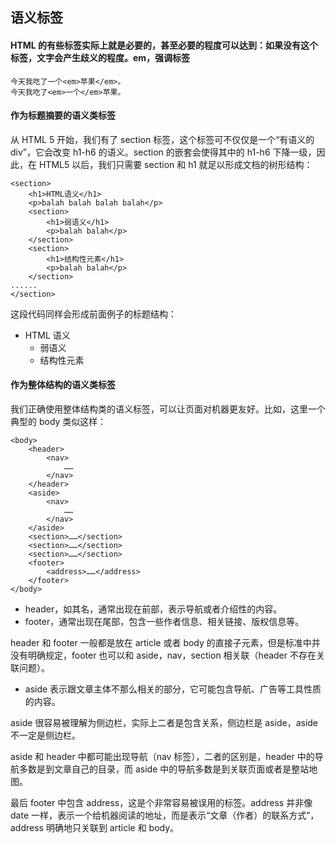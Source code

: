 ## 语义标签
#### HTML 的有些标签实际上就是必要的，甚至必要的程度可以达到：如果没有这个标签，文字会产生歧义的程度。em，强调标签
```
今天我吃了一个<em>苹果</em>。
今天我吃了<em>一个</em>苹果。
```

#### 作为标题摘要的语义类标签
从 HTML 5 开始，我们有了 section 标签，这个标签可不仅仅是一个“有语义的 div”，它会改变 h1-h6 的语义。section 的嵌套会使得其中的 h1-h6 下降一级，因此，在 HTML5 以后，我们只需要 section 和 h1 就足以形成文档的树形结构：
```
<section>
    <h1>HTML语义</h1>
    <p>balah balah balah balah</p>
    <section>
        <h1>弱语义</h1>
        <p>balah balah</p>
    </section>
    <section>
        <h1>结构性元素</h1>
        <p>balah balah</p> 
    </section>
......
</section>
```
这段代码同样会形成前面例子的标题结构：
- HTML 语义
  - 弱语义
  - 结构性元素

#### 作为整体结构的语义类标签
我们正确使用整体结构类的语义标签，可以让页面对机器更友好。比如，这里一个典型的 body 类似这样：
```
<body>
    <header>
        <nav>
            ……
        </nav>
    </header>
    <aside>
        <nav>
            ……
        </nav>
    </aside>
    <section>……</section>
    <section>……</section>
    <section>……</section>
    <footer>
        <address>……</address>
    </footer>
</body>
```

- header，如其名，通常出现在前部，表示导航或者介绍性的内容。
- footer，通常出现在尾部，包含一些作者信息、相关链接、版权信息等。

header 和 footer 一般都是放在 article 或者 body 的直接子元素，但是标准中并没有明确规定，footer 也可以和 aside，nav，section 相关联（header 不存在关联问题）。

- aside 表示跟文章主体不那么相关的部分，它可能包含导航、广告等工具性质的内容。

aside 很容易被理解为侧边栏，实际上二者是包含关系，侧边栏是 aside，aside 不一定是侧边栏。

aside 和 header 中都可能出现导航（nav 标签），二者的区别是，header 中的导航多数是到文章自己的目录，而 aside 中的导航多数是到关联页面或者是整站地图。

最后 footer 中包含 address，这是个非常容易被误用的标签。address 并非像 date 一样，表示一个给机器阅读的地址，而是表示“文章（作者）的联系方式”，address 明确地只关联到 article 和 body。